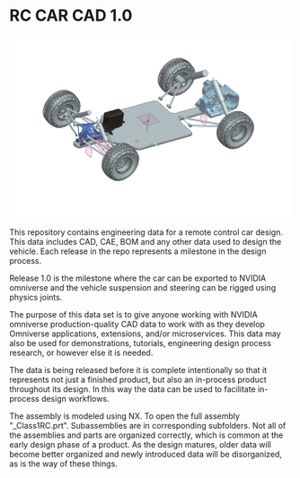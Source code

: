 # RC CAR CAD 1.0

![RC Car CAD Screenshot](Thumbnail.PNG)


This repository contains engineering data for a remote control car design. This data includes CAD, CAE, BOM and any other data used to design the vehicle. Each release in the repo represents a milestone in the design process. 

Release 1.0 is the milestone where the car can be exported to NVIDIA omniverse and the vehicle suspension and steering can be rigged using physics joints.

The purpose of this data set is to give anyone working with NVIDIA omniverse production-quality CAD data to work with as they develop Omniverse applications, extensions, and/or microservices. This data may also be used for demonstrations, tutorials, engineering design process research, or however else it is needed. 

The data is being released before it is complete intentionally so that it represents not just a finished product, but also an in-process product throughout its design. In this way the data can be used to facilitate in-process design workflows.

The assembly is modeled using NX. To open the full assembly "_Class1RC.prt". Subassemblies are in corresponding subfolders. Not all of the assemblies and parts are organized correctly, which is common at the early design phase of a product. As the design matures, older data will become better organized and newly introduced data will be disorganized, as is the way of these things.